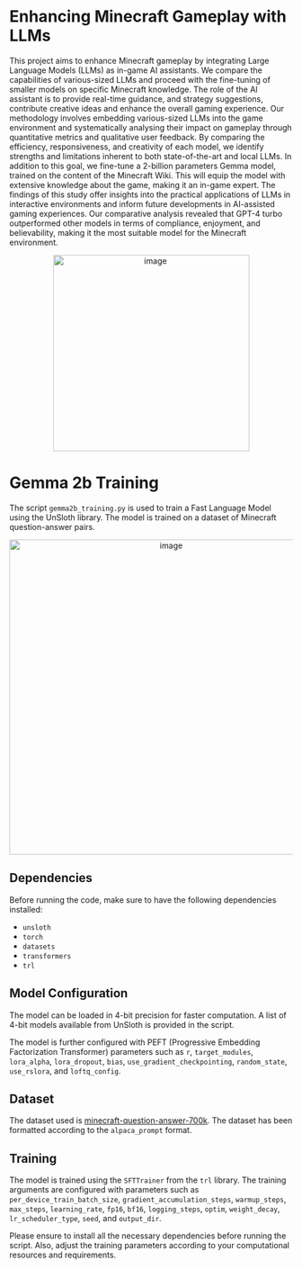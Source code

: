 # Enhancing Minecraft Gameplay with LLMs
This project aims to enhance Minecraft gameplay by integrating Large Language Models (LLMs) as in-game AI assistants. We compare the capabilities of various-sized LLMs and proceed with the fine-tuning of smaller models on specific Minecraft knowledge. The role of the AI assistant is to provide real-time guidance, and strategy suggestions, contribute creative ideas and enhance the overall gaming experience. Our methodology involves embedding various-sized LLMs into the game environment and systematically analysing their impact on gameplay through quantitative metrics and qualitative user feedback. By comparing the efficiency, responsiveness, and creativity of each model, we identify strengths and limitations inherent to both state-of-the-art and local LLMs. In addition to this goal, we fine-tune a 2-billion parameters Gemma model, trained on the content of the Minecraft Wiki. This will equip the model with extensive knowledge about the game, making it an in-game expert. The findings of this study offer insights into the practical applications of LLMs in interactive environments and inform future developments in AI-assisted gaming experiences. Our comparative analysis revealed that GPT-4 turbo outperformed other models in terms of compliance, enjoyment, and believability, making it the most suitable model for the Minecraft environment.

<p align="center">
  <img src="https://github.com/user-attachments/assets/ddaec680-0f63-485b-94ac-141082e2135d" alt="image" width="349">
</p>


# Gemma 2b Training
The script `gemma2b_training.py` is used to train a Fast Language Model using the UnSloth library. The model is trained on a dataset of Minecraft question-answer pairs. 

<p align="center">
 <img width="560" alt="image" src="https://github.com/user-attachments/assets/3f596f87-3e52-46f4-af8b-c529dc7eb8d3">
</p>

## Dependencies

Before running the code, make sure to have the following dependencies installed:

- `unsloth`
- `torch`
- `datasets`
- `transformers`
- `trl`

## Model Configuration

The model can be loaded in 4-bit precision for faster computation. A list of 4-bit models available from UnSloth is provided in the script.

The model is further configured with PEFT (Progressive Embedding Factorization Transformer) parameters such as `r`, `target_modules`, `lora_alpha`, `lora_dropout`, `bias`, `use_gradient_checkpointing`, `random_state`, `use_rslora`, and `loftq_config`.

## Dataset

The dataset used is [minecraft-question-answer-700k](https://huggingface.co/datasets/naklecha/minecraft-question-answer-700k). The dataset has been formatted according to the `alpaca_prompt` format.

## Training

The model is trained using the `SFTTrainer` from the `trl` library. The training arguments are configured with parameters such as `per_device_train_batch_size`, `gradient_accumulation_steps`, `warmup_steps`, `max_steps`, `learning_rate`, `fp16`, `bf16`, `logging_steps`, `optim`, `weight_decay`, `lr_scheduler_type`, `seed`, and `output_dir`.

Please ensure to install all the necessary dependencies before running the script. Also, adjust the training parameters according to your computational resources and requirements. 
